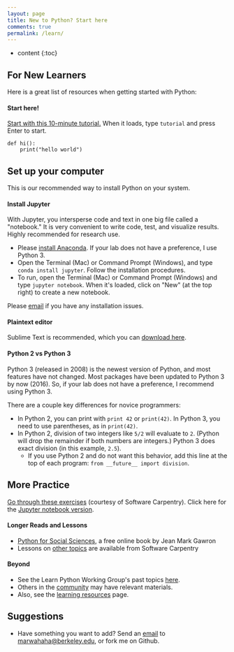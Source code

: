 ```yaml
---
layout: page
title: New to Python? Start here
comments: true
permalink: /learn/
---
```


* content
{:toc}

## For New Learners

Here is a great list of resources when getting started with Python:

#### Start here!

[Start with this 10-minute tutorial.](https://try-python.appspot.com/) When it
loads, type `tutorial` and press Enter to start.

```{python}
def hi():
    print("hello world")
```


## Set up your computer

This is our recommended way to install Python on your system.

#### Install Jupyter

With Jupyter, you intersperse code and text in one big file called a
"notebook." It is very convenient to write code, test, and visualize results.
Highly recommended for research use.

* Please [install Anaconda](http://continuum.io/downloads). If your lab does
  not have a preference, I use Python 3.
* Open the Terminal (Mac) or Command Prompt (Windows), and type ```conda
  install jupyter```. Follow the installation procedures.
* To run, open the Terminal (Mac) or Command Prompt (Windows) and type `jupyter
  notebook`. When it's loaded, click on "New" (at the top right) to create a
  new notebook.

Please [email](mailto:marwahaha@berkeley.edu) if you have any installation
issues.

#### Plaintext editor

Sublime Text is recommended, which you can [download
here](http://sublimetext.com/).

#### Python 2 vs Python 3

Python 3 (released in 2008) is the newest version of Python, and most features
have not changed. Most packages have been updated to Python 3 by now (2016).
So, if your lab does not have a preference, I recommend using Python 3.

There are a couple key differences for novice programmers:

* In Python 2, you can print with `print 42` or `print(42)`. In Python
  3, you need to use parentheses, as in `print(42)`.
* In Python 2, division of two integers like `5/2` will evaluate to
  `2`. (Python will drop the remainder if both numbers are integers.)
  Python 3 does exact division (in this example, `2.5`).
    * If you use Python 2 and do not want this behavior, add this line at the
      top of each program: `from __future__ import division`.


## More Practice

[Go through these
exercises](https://bids.github.io/2016-01-14-berkeley/python/00-python-intro.html)
(courtesy of Software Carpentry). Click here for the [Jupyter notebook
version](https://bids.github.io/2016-01-14-berkeley/python/00-python-intro.ipynb).

#### Longer Reads and Lessons

* [Python for Social
  Sciences](http://www-rohan.sdsu.edu/~gawron/python_for_ss/course_core/book_draft/Preface/Preface.html),
  a free online book by Jean Mark Gawron
* Lessons on [other topics](http://software-carpentry.org/lessons/) are
  available from Software Carpentry

#### Beyond

* See the Learn Python Working Group&#39;s past topics [here](/past).
* Others in the [community](/community) may have relevant materials.
* Also, see the [learning resources](/resources) page.

## Suggestions

* Have something you want to add? Send an
  [email](mailto:marwahaha@berkeley.edu) to marwahaha@berkeley.edu, or fork me
  on Github.
